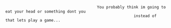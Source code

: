                                             You probably think im going to eat your head or something dont you
                                                            instead of that lets play a game...
                                                                                                      

